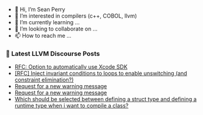 - 👋 Hi, I’m Sean Perry
- 👀 I’m interested in compilers (c++, COBOL, llvm)
- 🌱 I’m currently learning ...
- 💞️ I’m looking to collaborate on ...
- 📫 How to reach me ...

<!---
s66perry/s66perry is a ✨ special ✨ repository because its `README.md` (this file) appears on your GitHub profile.
You can click the Preview link to take a look at your changes.
--->
### 📕 Latest LLVM Discourse Posts

<!-- DISCOURSE-LLVM:START -->
- [RFC: Option to automatically use Xcode SDK](https://discourse.llvm.org/t/rfc-option-to-automatically-use-xcode-sdk/65978#post_5)
- [[RFC] Inject invariant conditions to loops to enable unswitching &lpar;and constraint elimination?&rpar;](https://discourse.llvm.org/t/rfc-inject-invariant-conditions-to-loops-to-enable-unswitching-and-constraint-elimination/65716#post_5)
- [Request for a new warning message](https://discourse.llvm.org/t/request-for-a-new-warning-message/65982#post_5)
- [Request for a new warning message](https://discourse.llvm.org/t/request-for-a-new-warning-message/65982#post_4)
- [Which should be selected between defining a struct type and defining a runtime type when i want to compile a class?](https://discourse.llvm.org/t/which-should-be-selected-between-defining-a-struct-type-and-defining-a-runtime-type-when-i-want-to-compile-a-class/65983#post_1)
<!-- DISCOURSE-LLVM:END -->
